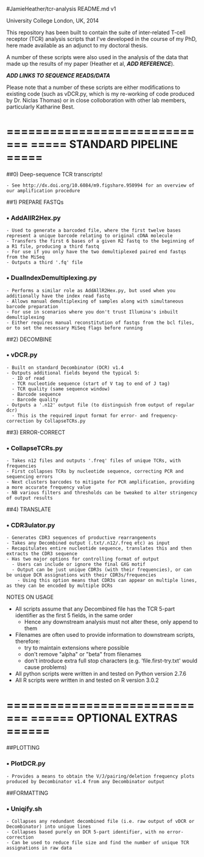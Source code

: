 #JamieHeather/tcr-analysis README.md v1

University College London, UK, 2014

This repository has been built to contain the suite of inter-related T-cell receptor (TCR) analysis scripts that I've developed in the course of my PhD, here made available as an adjunct to my doctoral thesis.

A number of these scripts were also used in the analysis of the data that made up the results of my paper (Heather et al, ***ADD REFERENCE***).

***ADD LINKS TO SEQUENCE READS/DATA***

Please note that a number of these scripts are either modifications to existing code (such as vDCR.py, which is my re-working of code produced by Dr. Niclas Thomas) or in close colloboration with other lab members, particularly Katharine Best.

=============================
===== STANDARD PIPELINE =====
=============================

##0) Deep-sequence TCR transcripts!

    - See http://dx.doi.org/10.6084/m9.figshare.950994 for an overview of our amplification procedure

##1) PREPARE FASTQs 
###	• AddAllR2Hex.py
    - Used to generate a barcoded file, where the first twelve bases represent a unique barcode relating to original cDNA molecule
    - Transfers the first 6 bases of a given R2 fastq to the beginning of a R1 file, producing a third fastq
    - For use if you only have the two demultiplexed paired end fastqs from the MiSeq
    - Outputs a third '.fq' file
###    • DualIndexDemultiplexing.py
    - Performs a similar role as AddAllR2Hex.py, but used when you additionally have the index read fastq
    - Allows manual demultiplexing of samples along with simultaneous barcode preparation
    - For use in scenarios where you don't trust Illumina's inbuilt demultiplexing
    - Either requires manual reconstitution of fastqs from the bcl files, or to set the necessary MiSeq flags before running

 
##2) DECOMBINE 
###    • vDCR.py
    - Built on standard Decombinator (DCR) v1.4
    - Outputs additional fields beyond the typical 5:
      - ID of read
      - TCR nucleotide sequence (start of V tag to end of J tag)
      - TCR quality (same sequence window)
      - Barcode sequence
      - Barcode quality
    - Outputs a '.n12' output file (to distinguish from output of regular dcr)
      - This is the required input format for error- and frequency-correction by CollapseTCRs.py
    
    
##3) ERROR-CORRECT
###    • CollapseTCRs.py
    - Takes n12 files and outputs '.freq' files of unique TCRs, with frequencies
    - First collapses TCRs by nucleotide sequence, correcting PCR and sequencing errors
    - Next clusters barcodes to mitigate for PCR amplification, providing a more accurate frequency value
    - NB various filters and thresholds can be tweaked to alter stringency of output results
    

##4) TRANSLATE
###    • CDR3ulator.py
    - Generates CDR3 sequences of productive rearrangements
    - Takes any Decombined output (.txt/.n12/.freq etc) as input
    - Recapitulates entire nucleotide sequence, translates this and then extracts the CDR3 sequence
    - Has two major options for controlling format of output
      - Users can include or ignore the final GXG motif 
      - Output can be just unique CDR3s (with their frequencies), or can be unique DCR assignations with their CDR3s/frequencies
        - Using this option means that CDR3s can appear on multiple lines, as they can be encoded by multiple DCRs
    
NOTES ON USAGE
- All scripts assume that any Decombined file has the TCR 5-part identifier as the first 5 fields, in the same order
  - Hence any downstream analysis must not alter these, only append to them
- Filenames are often used to provide information to downstream scripts, therefore:
  - try to maintain extensions where possible
  - don't remove "alpha" or "beta" from filenames 
  - don't introduce extra full stop characters (e.g. 'file.first-try.txt' would cause problems)
- All python scripts were written in and tested on Python version 2.7.6
- All R scripts were written in and tested on R version 3.0.2
 
 
=============================
====== OPTIONAL EXTRAS ======
=============================

##PLOTTING
###    • PlotDCR.py 
    - Provides a means to obtain the V/J/pairing/deletion frequency plots produced by Decombinator v1.4 from any Decombinator output
    

##FORMATTING
###    • Uniqify.sh 
    - Collapses any redundant decombined file (i.e. raw output of vDCR or Decombinator) into unique lines
    - Collapses based purely on DCR 5-part identifier, with no error-correction 
    - Can be used to reduce file size and find the number of unique TCR assignations in raw data     




